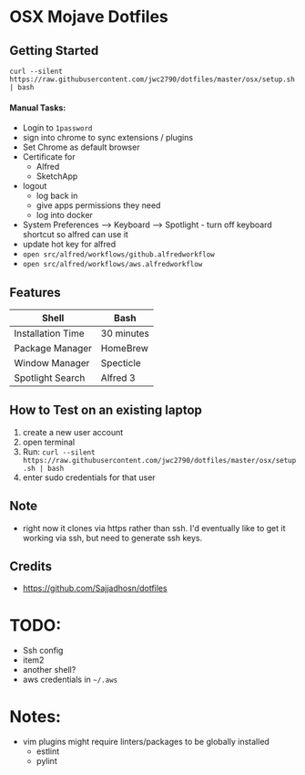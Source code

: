 # OSX Mojave Dotfiles

## Getting Started

```
curl --silent https://raw.githubusercontent.com/jwc2790/dotfiles/master/osx/setup.sh | bash
```

#### Manual Tasks:
  - Login to `1password`
  - sign into chrome to sync extensions / plugins
  - Set Chrome as default browser
  - Certificate for 
      - Alfred
      - SketchApp
  - logout
      - log back in 
      - give apps permissions they need
      - log into docker
- System Preferences --> Keyboard --> Spotlight - turn off keyboard shortcut so alfred can use it
- update hot key for alfred
- `open src/alfred/workflows/github.alfredworkflow`
- `open src/alfred/workflows/aws.alfredworkflow`




## Features

| Shell             | Bash       |
|-------------------|------------|
| Installation Time | 30 minutes |
| Package Manager   | HomeBrew   |
| Window Manager    | Specticle  |
| Spotlight Search  | Alfred 3   |

## How to Test on an existing laptop

1. create a new user account
2. open terminal
3. Run: `curl --silent https://raw.githubusercontent.com/jwc2790/dotfiles/master/osx/setup.sh | bash`
4. enter sudo credentials for that user

## Note

- right now it clones via https rather than ssh. I'd eventually like to get it working via ssh, but need to generate ssh keys. 

## Credits

- https://github.com/Sajjadhosn/dotfiles

# TODO:
- Ssh config
- item2
- another shell?
- aws credentials in `~/.aws`

# Notes:

- vim plugins might require linters/packages to be globally installed
  - estlint
  - pylint